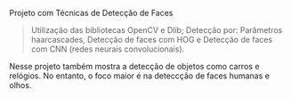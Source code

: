 Projeto com Técnicas de Detecção de Faces

> Utilização das bibliotecas OpenCV e Dlib;
> Detecção por: Parâmetros haarcascades, Detecção de faces com HOG e Detecção de faces com CNN (redes neurais convolucionais).

Nesse projeto também mostra a detecção de objetos como carros e relógios. No entanto, o foco maior é na deteccção de faces humanas e olhos. 
